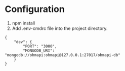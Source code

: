 # Configuration
1) npm install
2) Add .env-cmdrc file into the project directory.

```
{
    "dev": {
        "PORT": "3000",
        "MONGODB_URI": "mongodb://ohmapi:ohmapi@127.0.0.1:27017/ohmapi-db"
    }
}
```
